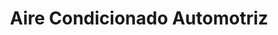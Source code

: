 ---
title: "Aire Condicionado Automotriz"
url: /pereira/aire-condicionado-automotriz/
shop: Autoteile
---